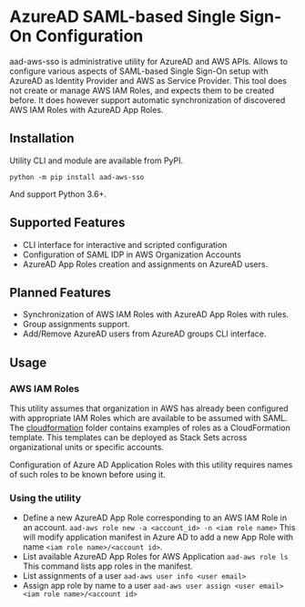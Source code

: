# AzureAD SAML-based Single Sign-On Configuration

aad-aws-sso is administrative utility for AzureAD and AWS APIs. Allows to configure various aspects of SAML-based
Single Sign-On setup with AzureAD as Identity Provider and AWS as Service Provider.
This tool does not create or manage AWS IAM Roles, and expects them to be created before. It does
however support automatic synchronization of discovered AWS IAM Roles with AzureAD App Roles.

## Installation

Utility CLI and module are available from PyPI.

`python -m pip install aad-aws-sso`

And support Python 3.6+.

## Supported Features

* CLI interface for interactive and scripted configuration
* Configuration of SAML IDP in AWS Organization Accounts
* AzureAD App Roles creation and assignments on AzureAD users.

## Planned Features
* Synchronization of AWS IAM Roles with AzureAD App Roles with rules.
* Group assignments support.
* Add/Remove AzureAD users from AzureAD groups CLI interface.

## Usage

### AWS IAM Roles

This utility assumes that organization in AWS has already been configured with appropriate
IAM Roles which are available to be assumed with SAML. The [cloudformation](./cloudformation)
folder contains examples of roles as a CloudFormation template.
This templates can be deployed as Stack Sets across organizational units or specific accounts.

Configuration of Azure AD Application Roles with this utility requires names of such roles
to be known before using it.

### Using the utility

* Define a new AzureAD App Role corresponding to an AWS IAM Role in an account.
  `aad-aws role new -a <account_id> -n <iam role name>`
  This will modify application manifest in Azure AD to add a new App Role with
  name `<iam role name>/<account id>`.
* List available AzureAD App Roles for AWS Application
  `aad-aws role ls`
  This command lists app roles in the manifest.
* List assignments of a user
  `aad-aws user info <user email>  `
* Assign app role by name to a user
  `aad-aws user assign <user email> <iam role name>/<account id>`